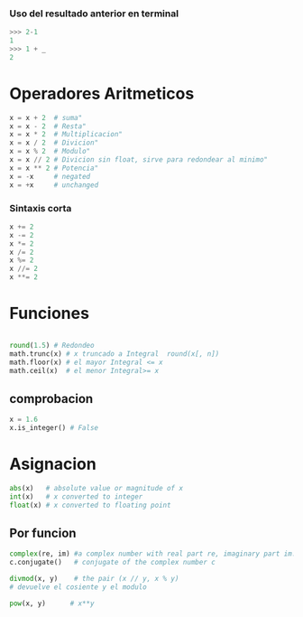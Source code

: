 
### Uso del resultado anterior en terminal

```python
>>> 2-1
1
>>> 1 + _
2
```


# Operadores Aritmeticos

```python
x = x + 2  # suma"
x = x - 2  # Resta"
x = x * 2  # Multiplicacion"
x = x / 2  # Divicion"
x = x % 2  # Modulo"
x = x // 2 # Divicion sin float, sirve para redondear al minimo"
x = x ** 2 # Potencia"
x = -x     # negated
x = +x     # unchanged
```


### Sintaxis corta
```python
x += 2  	
x -= 2	
x *= 2	
x /= 2	
x %= 2	
x //= 2	
x **= 2
```


# Funciones
```python

round(1.5) # Redondeo
math.trunc(x) # x truncado a Integral  round(x[, n])
math.floor(x) # el mayor Integral <= x
math.ceil(x)  # el menor Integral>= x

```

## comprobacion
```python
x = 1.6
x.is_integer() # False
```

# Asignacion


```python
abs(x)   # absolute value or magnitude of x
int(x)   # x converted to integer
float(x) # x converted to floating point

```

## Por funcion

```python
complex(re, im) #a complex number with real part re, imaginary part im. im defaults to zero.
c.conjugate()   # conjugate of the complex number c

divmod(x, y)    # the pair (x // y, x % y) 
# devuelve el cosiente y el modulo

pow(x, y)      # x**y
```

